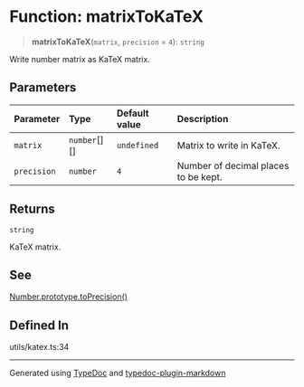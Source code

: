 # Function: matrixToKaTeX

> **matrixToKaTeX**(`matrix`, `precision` = `4`): `string`

Write number matrix as KaTeX matrix.

## Parameters

| Parameter   | Type         | Default value | Description                          |
| :---------- | :----------- | :------------ | :----------------------------------- |
| `matrix`    | `number`[][] | `undefined`   | Matrix to write in KaTeX.            |
| `precision` | `number`     | `4`           | Number of decimal places to be kept. |

## Returns

`string`

KaTeX matrix.

## See

[Number.prototype.toPrecision()](https://developer.mozilla.org/en-US/docs/Web/JavaScript/Reference/Global_objects/Number/toPrecision)

## Defined In

utils/katex.ts:34

---

Generated using [TypeDoc](https://typedoc.org/) and [typedoc-plugin-markdown](https://www.npmjs.com/package/typedoc-plugin-markdown)

